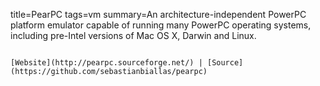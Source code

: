 title=PearPC
tags=vm
summary=An architecture-independent PowerPC platform emulator capable of running many PowerPC operating systems, including pre-Intel versions of Mac OS X, Darwin and Linux.
~~~~~~

[Website](http://pearpc.sourceforge.net/) | [Source](https://github.com/sebastianbiallas/pearpc)



